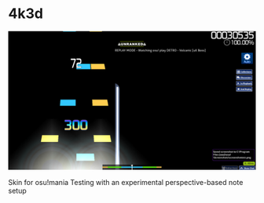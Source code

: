 # 4k3d

![reference picture](pictures/ref1.png)

Skin for osu!mania
Testing with an experimental perspective-based note setup
